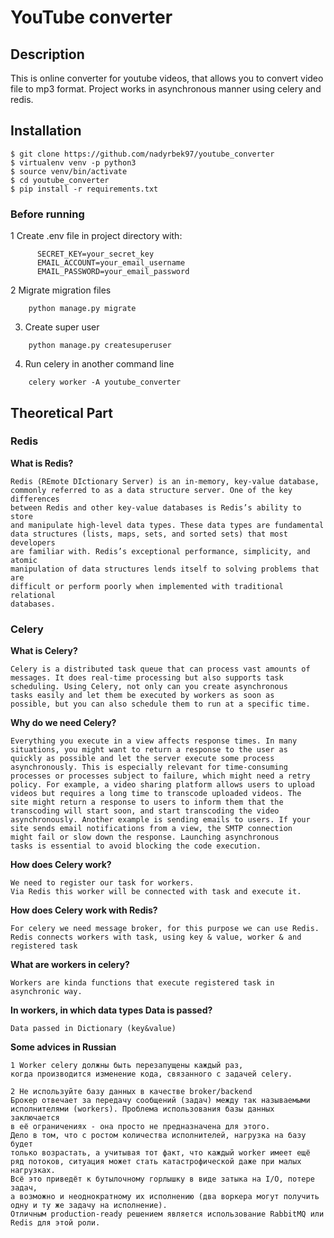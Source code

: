 # YouTube converter 

## Description 
This is online converter for youtube videos,
that allows you to convert video file to mp3 format.
Project works in asynchronous manner using celery and redis. 

## Installation
```
$ git clone https://github.com/nadyrbek97/youtube_converter
$ virtualenv venv -p python3
$ source venv/bin/activate
$ cd youtube_converter
$ pip install -r requirements.txt

```
### Before running 

1 Create .env file in project directory with:
```
      SECRET_KEY=your_secret_key
      EMAIL_ACCOUNT=your_email_username
      EMAIL_PASSWORD=your_email_password
```
2 Migrate migration files 
```
    python manage.py migrate
```

3. Create super user
```
    python manage.py createsuperuser
```

4. Run celery in another command line 
```
    celery worker -A youtube_converter 
```

## Theoretical Part 
### Redis 
**What is Redis?**
``` 
Redis (REmote DIctionary Server) is an in-memory, key-value database,
commonly referred to as a data structure server. One of the key differences
between Redis and other key-value databases is Redis’s ability to store
and manipulate high-level data types. These data types are fundamental
data structures (lists, maps, sets, and sorted sets) that most developers
are familiar with. Redis’s exceptional performance, simplicity, and atomic
manipulation of data structures lends itself to solving problems that are
difficult or perform poorly when implemented with traditional relational
databases.
```


### Celery 
**What is Celery?**
```
Celery is a distributed task queue that can process vast amounts of
messages. It does real-time processing but also supports task
scheduling. Using Celery, not only can you create asynchronous
tasks easily and let them be executed by workers as soon as
possible, but you can also schedule them to run at a specific time.
```
**Why do we need Celery?**
```
Everything you execute in a view affects response times. In many
situations, you might want to return a response to the user as
quickly as possible and let the server execute some process
asynchronously. This is especially relevant for time-consuming
processes or processes subject to failure, which might need a retry
policy. For example, a video sharing platform allows users to upload
videos but requires a long time to transcode uploaded videos. The
site might return a response to users to inform them that the
transcoding will start soon, and start transcoding the video
asynchronously. Another example is sending emails to users. If your
site sends email notifications from a view, the SMTP connection
might fail or slow down the response. Launching asynchronous
tasks is essential to avoid blocking the code execution.
```

**How does Celery work?**
``` 
We need to register our task for workers.
Via Redis this worker will be connected with task and execute it.
```

**How does Celery work with Redis?**
```
For celery we need message broker, for this purpose we can use Redis.
Redis connects workers with task, using key & value, worker & and registered task
```

**What are workers in celery?**
```
Workers are kinda functions that execute registered task in asynchronic way.
```
**In workers, in which data types Data is passed?**
```
Data passed in Dictionary (key&value)
```

**Some advices in Russian**
```
1 Worker celery должны быть перезапущены каждый раз,
когда производится изменение кода, связанного с задачей celery.

2 Не используйте базу данных в качестве broker/backend
Брокер отвечает за передачу сообщений (задач) между так называемыми
исполнителями (workers). Проблема использования базы данных заключается
в её ограничениях - она просто не предназначена для этого.
Дело в том, что с ростом количества исполнителей, нагрузка на базу будет
только возрастать, а учитывая тот факт, что каждый worker имеет ещё ряд потоков, ситуация может стать катастрофической даже при малых нагрузках.
Всё это приведёт к бутылочному горлышку в виде затыка на I/O, потере задач,
а возможно и неоднократному их исполнению (два воркера могут получить одну и ту же задачу на исполнение).
Отличным production-ready решением является использование RabbitMQ или Redis для этой роли.
```